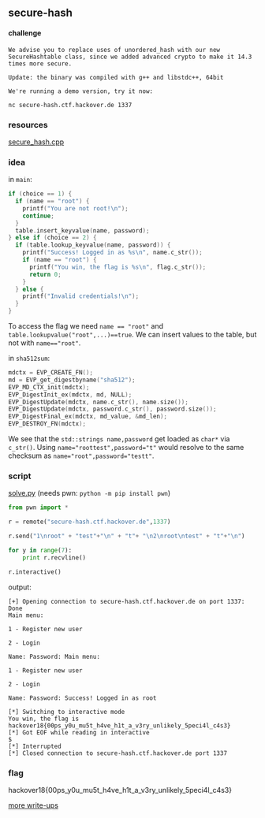 ## secure-hash
#### challenge
````
We advise you to replace uses of unordered_hash with our new SecureHashtable class, since we added advanced crypto to make it 14.3 times more secure.

Update: the binary was compiled with g++ and libstdc++, 64bit

We're running a demo version, try it now:

nc secure-hash.ctf.hackover.de 1337
````

### resources
[secure_hash.cpp](secure_hash.cpp)

### idea
in ```main```:
```cpp
if (choice == 1) {
  if (name == "root") {
    printf("You are not root!\n");
    continue;
  }
  table.insert_keyvalue(name, password);
} else if (choice == 2) {
  if (table.lookup_keyvalue(name, password)) {
    printf("Success! Logged in as %s\n", name.c_str());
    if (name == "root") {
      printf("You win, the flag is %s\n", flag.c_str());
      return 0;
    }
  } else {
    printf("Invalid credentials!\n");
  }
}
```
To access the flag we need ```name == "root"``` and ```table.lookupvalue("root",...)==true```.
We can insert values to the table, but not with ```name=="root"```.

in ```sha512sum```:
```cpp
mdctx = EVP_CREATE_FN();
md = EVP_get_digestbyname("sha512");
EVP_MD_CTX_init(mdctx);
EVP_DigestInit_ex(mdctx, md, NULL);
EVP_DigestUpdate(mdctx, name.c_str(), name.size());
EVP_DigestUpdate(mdctx, password.c_str(), password.size());
EVP_DigestFinal_ex(mdctx, md_value, &md_len);
EVP_DESTROY_FN(mdctx);
```
We see that the ```std::strings name,password``` get loaded as ```char*``` via ```c_str()```. Using ```name="roottest",password="t"``` would resolve to the same checksum as ```name="root",password="testt"```.

### script
[solve.py](solve.py) (needs pwn: ```python -m pip install pwn```)
```python
from pwn import *

r = remote("secure-hash.ctf.hackover.de",1337)

r.send("1\nroot" + "test"+"\n" + "t"+ "\n2\nroot\ntest" + "t"+"\n")

for y in range(7):
	print r.recvline()

r.interactive()
```
output:
```
[+] Opening connection to secure-hash.ctf.hackover.de on port 1337: Done
Main menu:

1 - Register new user

2 - Login

Name: Password: Main menu:

1 - Register new user

2 - Login

Name: Password: Success! Logged in as root

[*] Switching to interactive mode
You win, the flag is hackover18{00ps_y0u_mu5t_h4ve_h1t_a_v3ry_unlikely_5peci4l_c4s3}
[*] Got EOF while reading in interactive
$
[*] Interrupted
[*] Closed connection to secure-hash.ctf.hackover.de port 1337
```
### flag
hackover18{00ps_y0u_mu5t_h4ve_h1t_a_v3ry_unlikely_5peci4l_c4s3}

[more write-ups](../../)
